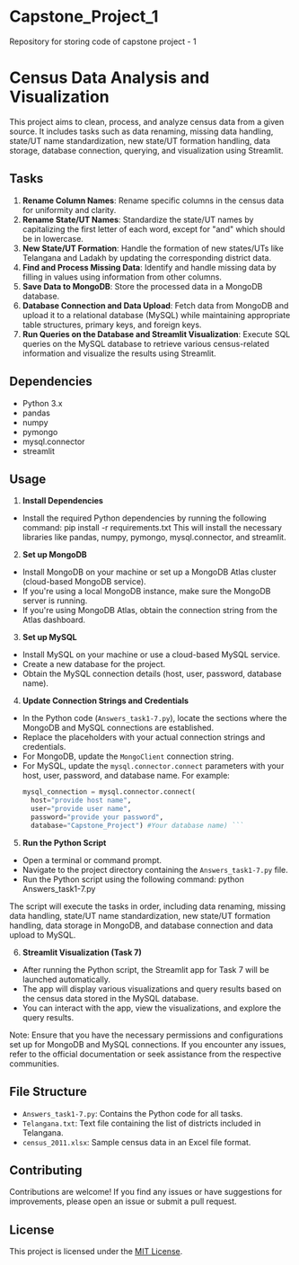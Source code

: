 # Capstone_Project_1
Repository for storing code of capstone project - 1

# Census Data Analysis and Visualization

This project aims to clean, process, and analyze census data from a given source. It includes tasks such as data renaming, missing data handling, state/UT name standardization, new state/UT formation handling, data storage, database connection, querying, and visualization using Streamlit.

## Tasks

1. **Rename Column Names**: Rename specific columns in the census data for uniformity and clarity.
2. **Rename State/UT Names**: Standardize the state/UT names by capitalizing the first letter of each word, except for "and" which should be in lowercase.
3. **New State/UT Formation**: Handle the formation of new states/UTs like Telangana and Ladakh by updating the corresponding district data.
4. **Find and Process Missing Data**: Identify and handle missing data by filling in values using information from other columns.
5. **Save Data to MongoDB**: Store the processed data in a MongoDB database.
6. **Database Connection and Data Upload**: Fetch data from MongoDB and upload it to a relational database (MySQL) while maintaining appropriate table structures, primary keys, and foreign keys.
7. **Run Queries on the Database and Streamlit Visualization**: Execute SQL queries on the MySQL database to retrieve various census-related information and visualize the results using Streamlit.

## Dependencies

- Python 3.x
- pandas
- numpy
- pymongo
- mysql.connector
- streamlit

## Usage

1. **Install Dependencies**
- Install the required Python dependencies by running the following command: pip install -r requirements.txt
  This will install the necessary libraries like pandas, numpy, pymongo, mysql.connector, and streamlit.

2. **Set up MongoDB**
- Install MongoDB on your machine or set up a MongoDB Atlas cluster (cloud-based MongoDB service).
- If you're using a local MongoDB instance, make sure the MongoDB server is running.
- If you're using MongoDB Atlas, obtain the connection string from the Atlas dashboard.

3. **Set up MySQL**
- Install MySQL on your machine or use a cloud-based MySQL service.
- Create a new database for the project.
- Obtain the MySQL connection details (host, user, password, database name).

4. **Update Connection Strings and Credentials**
- In the Python code (`Answers_task1-7.py`), locate the sections where the MongoDB and MySQL connections are established.
- Replace the placeholders with your actual connection strings and credentials.
- For MongoDB, update the `MongoClient` connection string.
- For MySQL, update the `mysql.connector.connect` parameters with your host, user, password, and database name. For example:
  ```python
  mysql_connection = mysql.connector.connect(
    host="provide host name",
    user="provide user name",
    password="provide your password",
    database="Capstone_Project") #Your database name) ```

5. **Run the Python Script**
- Open a terminal or command prompt.
- Navigate to the project directory containing the `Answers_task1-7.py` file.
- Run the Python script using the following command: python Answers_task1-7.py

The script will execute the tasks in order, including data renaming, missing data handling, state/UT name standardization, new state/UT formation handling, data storage in MongoDB, and database connection and data upload to MySQL.

6. **Streamlit Visualization (Task 7)**
- After running the Python script, the Streamlit app for Task 7 will be launched automatically.
- The app will display various visualizations and query results based on the census data stored in the MySQL database.
- You can interact with the app, view the visualizations, and explore the query results.

Note: Ensure that you have the necessary permissions and configurations set up for MongoDB and MySQL connections. If you encounter any issues, refer to the official documentation or seek assistance from the respective communities.

## File Structure

- `Answers_task1-7.py`: Contains the Python code for all tasks.
- `Telangana.txt`: Text file containing the list of districts included in Telangana.
- `census_2011.xlsx`: Sample census data in an Excel file format.

## Contributing

Contributions are welcome! If you find any issues or have suggestions for improvements, please open an issue or submit a pull request.

## License

This project is licensed under the [MIT License](LICENSE).
